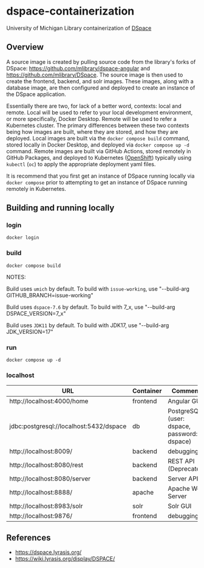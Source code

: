 # dspace-containerization
University of Michigan Library containerization of [DSpace](https://dspace.lyrasis.org/)
## Overview

A source image is created by pulling source code from the library's forks of DSpace: https://github.com/mlibrary/dspace-angular and  https://github.com/mlibrary/DSpace. The source image is then used to create the frontend, backend, and solr images. These images, along with a database image, are then configured and deployed to create an instance of the DSpace application.  

Essentially there are two, for lack of a better word, contexts: local and remote. Local will be used to refer to your local development environment, or more specifically, Docker Desktop. Remote will be used to refer a Kubernetes cluster. The primary differences between these two contexts being how images are built, where they are stored, and how they are deployed. Local images are built via the `docker compose build` command, stored locally in Docker Desktop, and deployed via `docker compose up -d` command. Remote images are built via GitHub Actions, stored remotely in GitHub Packages, and deployed to Kubernetes ([OpenShift](https://github.com/mlibrary/dspace-containerization/blob/main/dspace-uid/README.md)) typically using `kubectl` (`oc`) to apply the appropriate deployment yaml files.

It is recommend that you first get an instance of DSpace running locally via `docker compose` prior to attempting to get an instance of DSpace running remotely in Kubernetes.

## Building and running locally

### login
```shell
docker login
```
### build
```shell
docker compose build
```
NOTES:

Build uses `umich` by default. To build with `issue-working`, use "--build-arg GITHUB_BRANCH=issue-working"

Build uses `dspace-7.6` by default. To build with 7_x, use "--build-arg DSPACE_VERSION=7_x"

Build uses `JDK11` by default. To build with JDK17, use "--build-arg JDK_VERSION=17"


### run
``` shell
docker compose up -d
```
### localhost
| URL                                     | Container | Comments                                     |
|-----------------------------------------|-----------|----------------------------------------------|
| http://localhost:4000/home              | frontend  | Angular GUI                                  |
| jdbc:postgresql://localhost:5432/dspace | db        | PostgreSQL  (user: dspace, password: dspace) |
| http://localhost:8009/                  | backend   | debugging???                                 |
| http://localhost:8080/rest              | backend   | REST API (Deprecated)                        |
| http://localhost:8080/server            | backend   | Server API                                   |
| http://localhost:8888/                  | apache    | Apache Web Server                            |
| http://localhost:8983/solr              | solr      | Solr GUI                                     |
| http://localhost:9876/                  | frontend  | debugging???                                 |

## References
* https://dspace.lyrasis.org/
* https://wiki.lyrasis.org/display/DSPACE/
